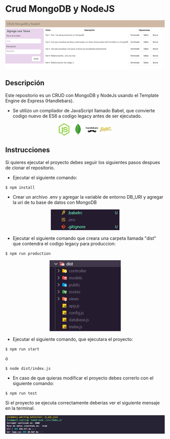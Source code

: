 # Crud MongoDB y NodeJS

![Crud Imagen](./img/crud.png)

## Descripción

Este repositorio es un CRUD con MongoDB y NodeJs usando el Template Engine de Express (Handlebars).
- Se utilizo un compilador de JavaScript llamado Babel, que convierte codigo nuevo de ES6 a codigo legacy antes de ser ejecutado.

<div align="center">
<img src="https://github.com/devicons/devicon/blob/master/icons/nodejs/nodejs-original.svg" title="NodeJS" alt="Node" width="40" height="40"/>
<img src="https://github.com/devicons/devicon/blob/master/icons/mongodb/mongodb-original.svg" title="MongoDB" alt="Mongo" width="40" height="40"/>
<img src="https://github.com/devicons/devicon/blob/master/icons/handlebars/handlebars-original-wordmark.svg" title="Express-Handlebars" alt="Handlebars" width="40" height="40"/>
<img src="https://github.com/devicons/devicon/blob/master/icons/babel/babel-original.svg" title="BabelJS" alt="Babel" width="40" height="40"/>
</div>

## Instrucciones

Si quieres ejecutar el proyecto debes seguir los siguientes pasos despues de clonar el repositorio.

- Ejecutar el siguiente comando:

 ```
 $ npm install
 ```

- Crear un archivo .env y agregar la variable de entorno DB_URI y agregar la uri de tu base de datos con MongoDB
<div align = "center"> 

![env](./img/env.png)

</div>

- Ejecutar el siguiente comando que creara una carpeta llamada "dist" que contendra el codigo legacy para produccion:

 ```
 $ npm run production
 ```

<div align = "center"> 

![dist](./img/dist.png)

</div>

- Ejecutar el siguiente comando, que ejecutara el proyecto:

```
$ npm run start
```

ó

```
$ node dist/index.js
```

- En caso de que quieras modificar el proyecto debes correrlo con el siguiente comando:

```
$ npm run test
```

Si el proyecto se ejecuta correctamente deberias ver el siguiente mensaje en la terminal.

![Terminal](./img/terminal.png)
